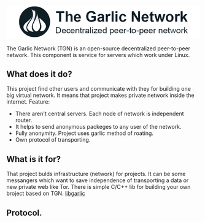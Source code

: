 ![logo](https://github.com/mrrva/media/blob/master/github_logo.png "The Garlic Network")

The Garlic Network (TGN) is an open-source decentralized peer-to-peer network. This component is service for servers which work under Linux.

## What does it do?
This project find other users and communicate with they for building one big virtual network. It means that project makes private network inside the internet. Feature:
- There aren't central servers. Each node of network is independent router.
- It helps to send anonymous packeges to any user of the network.
- Fully anonymity. Project uses garlic method of roating.
- Own protocol of transporting.

## What is it for?
That project bulds infrastructure (network) for projects. It can be some messangers which want to save independence of transporting a data or new private web like Tor. There is simple C/C++ lib for building your own broject based on TGN. [libgarlic](https://github.com/The-Garlic-Network/libgarlic)

## Protocol.
